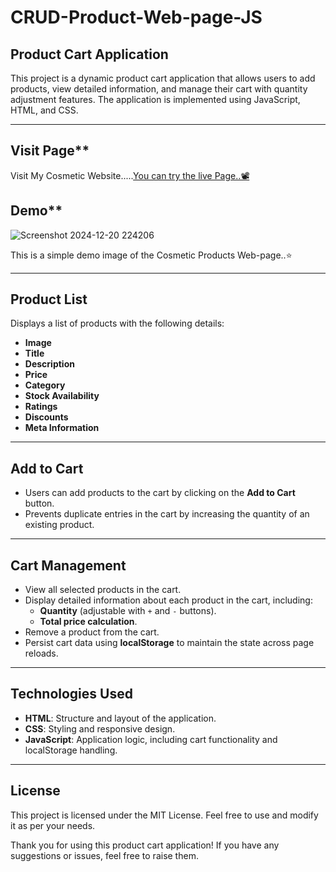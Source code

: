 # CRUD-Product-Web-page-JS

## Product Cart Application

This project is a dynamic product cart application that allows users to add products, view detailed information, and manage their cart with quantity adjustment features. The application is implemented using JavaScript, HTML, and CSS.

---

## Visit Page**
Visit My Cosmetic Website.....[You can try the live Page..📽️](https://cosmetic-products-658896.netlify.app)

## Demo**
![Screenshot 2024-12-20 224206](https://github.com/user-attachments/assets/3a2fc476-6397-4b7f-b247-93540d1328db)

This is a simple demo image of the Cosmetic Products Web-page..⭐

---

## Product List

Displays a list of products with the following details:

- **Image**  
- **Title**  
- **Description**  
- **Price**  
- **Category**  
- **Stock Availability**  
- **Ratings**  
- **Discounts**  
- **Meta Information**  

---

## Add to Cart

- Users can add products to the cart by clicking on the **Add to Cart** button.  
- Prevents duplicate entries in the cart by increasing the quantity of an existing product.  

---

## Cart Management

- View all selected products in the cart.  
- Display detailed information about each product in the cart, including:  
  - **Quantity** (adjustable with `+` and `-` buttons).  
  - **Total price calculation**.  
- Remove a product from the cart.  
- Persist cart data using **localStorage** to maintain the state across page reloads.  

---

## Technologies Used

- **HTML**: Structure and layout of the application.  
- **CSS**: Styling and responsive design.  
- **JavaScript**: Application logic, including cart functionality and localStorage handling.

---

## License

This project is licensed under the MIT License. Feel free to use and modify it as per your needs.

Thank you for using this product cart application! If you have any suggestions or issues, feel free to raise them.
